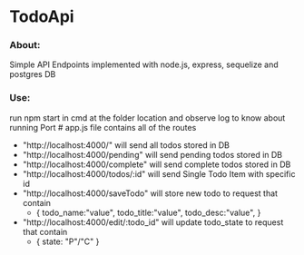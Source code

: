 <h1>TodoApi</h1>
<h3>About: </h3>
Simple API Endpoints implemented with node.js, express, sequelize and postgres DB
<h3> Use: </h3>
run npm start in cmd at the folder location and observe log to know about running Port
# app.js file contains all of the routes

- "http://localhost:4000/" will send all todos stored in DB
- "http://localhost:4000/pending" will send pending todos stored in DB
- "http://localhost:4000/complete" will send complete todos stored in DB
- "http://localhost:4000/todos/:id" will send Single Todo Item with specific id  
- "http://localhost:4000/saveTodo" will store new todo to request that contain 
  - {
    todo_name:"value",
    todo_title:"value",
    todo_desc:"value",
  }
- "http://localhost:4000/edit/:todo_id" will update todo_state to request that contain 
  - { state: "P"/"C" }
 

